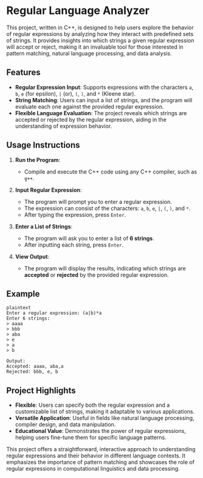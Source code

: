 # Regular Language Analyzer

This project, written in C++, is designed to help users explore the behavior of regular expressions by analyzing how they interact with predefined sets of strings. It provides insights into which strings a given regular expression will accept or reject, making it an invaluable tool for those interested in pattern matching, natural language processing, and data analysis.

## Features
- **Regular Expression Input**: Supports expressions with the characters `a`, `b`, `e` (for epsilon), `|` (or), `(`, `)`, and `*` (Kleene star).
- **String Matching**: Users can input a list of strings, and the program will evaluate each one against the provided regular expression.
- **Flexible Language Evaluation**: The project reveals which strings are accepted or rejected by the regular expression, aiding in the understanding of expression behavior.

## Usage Instructions

1. **Run the Program**:
   - Compile and execute the C++ code using any C++ compiler, such as `g++`.

2. **Input Regular Expression**:
   - The program will prompt you to enter a regular expression.
   - The expression can consist of the characters: `a`, `b`, `e`, `|`, `(`, `)`, and `*`.
   - After typing the expression, press `Enter`.

3. **Enter a List of Strings**:
   - The program will ask you to enter a list of **6 strings**.
   - After inputting each string, press `Enter`.

4. **View Output**:
   - The program will display the results, indicating which strings are **accepted** or **rejected** by the provided regular expression.
## Example
```plaintext 
plaintext
Enter a regular expression: (a|b)*a
Enter 6 strings:
> aaaa
> bbb
> aba
> e
> a
> b

Output:
Accepted: aaaa, aba,a 
Rejected: bbb, e, b
```

## Project Highlights
- **Flexible**: Users can specify both the regular expression and a customizable list of strings, making it adaptable to various applications.
- **Versatile Application**: Useful in fields like natural language processing, compiler design, and data manipulation.
- **Educational Value**: Demonstrates the power of regular expressions, helping users fine-tune them for specific language patterns.

This project offers a straightforward, interactive approach to understanding regular expressions and their behavior in different language contexts. It emphasizes the importance of pattern matching and showcases the role of regular expressions in computational linguistics and data processing.

